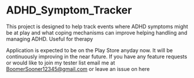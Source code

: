 # ADHD_Symptom_Tracker
This project is designed to help track events where ADHD symptoms might be at play and what coping  mechanisms can improve helping handling and managing ADHD.
Useful for therapy

Application is expected to be on the Play Store anyday now. It will be continuously improving in the near future. If you have any feature requests or would like to join my tester list email me at BoomerSooner12345@gmail.com or leave an issue on here
